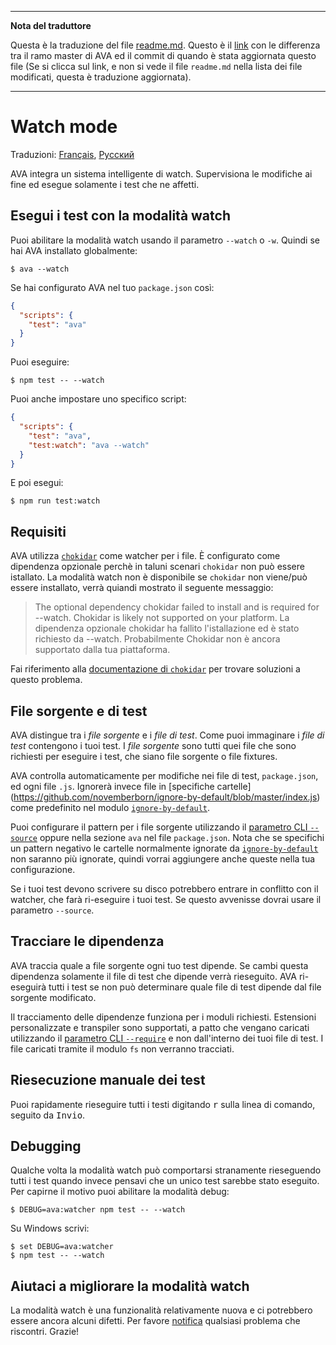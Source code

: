 ___
**Nota del traduttore**

Questa è la traduzione del file [readme.md](https://github.com/sindresorhus/ava/blob/master/readme.md). Questo è il [link](https://github.com/sindresorhus/ava/compare/8d47119458e83d3899683ad3ea3a4c1c01b7dd49...master#diff-8d47119458e83d3899683ad3ea3a4c1c01b7dd49) con le differenza tra il ramo master di AVA ed il commit di quando è stata aggiornata questo file (Se si clicca sul link, e non si vede il file `readme.md` nella lista dei file modificati, questa è traduzione aggiornata).
___
# Watch mode

Traduzioni: [Français](https://github.com/sindresorhus/ava-docs/blob/master/fr_FR/docs/recipes/watch-mode.md), [Русский](https://github.com/sindresorhus/ava-docs/blob/master/ru_RU/docs/recipes/watch-mode.md)

AVA integra un sistema intelligente di watch. Supervisiona le modifiche ai fine ed esegue solamente i test che ne affetti.

## Esegui i test con la modalità watch

Puoi abilitare la modalità watch usando il parametro `--watch` o `-w`. Quindi se hai AVA installato globalmente:

```console
$ ava --watch
```

Se hai configurato AVA nel tuo `package.json` così:

```json
{
  "scripts": {
    "test": "ava"
  }
}
```

Puoi eseguire:

```console
$ npm test -- --watch
```

Puoi anche impostare uno specifico script:

```json
{
  "scripts": {
    "test": "ava",
    "test:watch": "ava --watch"
  }
}
```

E poi esegui:

```console
$ npm run test:watch
```

## Requisiti

AVA utilizza [`chokidar`] come watcher per i file. È configurato come dipendenza opzionale perchè in taluni scenari `chokidar` non può essere istallato. La modalità watch non è disponibile se `chokidar` non viene/può essere installato, verrà quiandi mostrato il seguente messaggio:

> The optional dependency chokidar failed to install and is required for --watch. Chokidar is likely not supported on your platform.
> La dipendenza opzionale chokidar ha fallito l'istallazione ed è stato richiesto da --watch. Probabilmente Chokidar non è ancora supportato dalla tua piattaforma.

Fai riferimento alla [documentazione di `chokidar`][`chokidar`] per trovare soluzioni a questo problema.

## File sorgente e di test

AVA distingue tra i *file sorgente* e i *file di test*. Come puoi immaginare i *file di test* contengono i tuoi test. I *file sorgente* sono tutti quei file che sono richiesti per eseguire i test, che siano file sorgente o file fixtures.

AVA controlla automaticamente per modifiche nei file di test, `package.json`, ed ogni file `.js`. Ignorerà invece file in [specifiche cartelle]
(https://github.com/novemberborn/ignore-by-default/blob/master/index.js) come predefinito nel modulo [`ignore-by-default`].

Puoi configurare il pattern per i file sorgente utilizzando il [parametro CLI `--source`] oppure nella sezione `ava` nel file `package.json`. Nota che se specifichi un pattern negativo le cartelle normalmente ignorate da [`ignore-by-default`] non saranno più ignorate, quindi vorrai aggiungere anche queste nella tua configurazione.

Se i tuoi test devono scrivere su disco potrebbero entrare in conflitto con il watcher, che farà ri-eseguire i tuoi test. Se questo avvenisse dovrai usare il parametro `--source`.

## Tracciare le dipendenza

AVA traccia quale a file sorgente ogni tuo test dipende. Se cambi questa dipendenza solamente il file di test che dipende verrà rieseguito. AVA ri-eseguirà tutti i test se non può determinare quale file di test dipende dal file sorgente modificato.

Il tracciamento delle dipendenze funziona per i moduli richiesti. Estensioni personalizzate e transpiler sono supportati, a patto che vengano caricati utilizzando il [parametro CLI `--require`] e non dall'interno dei tuoi file di test. I file caricati tramite il modulo `fs` non verranno tracciati.

## Riesecuzione manuale dei test

Puoi rapidamente rieseguire tutti i testi digitando <kbd>r</kbd> sulla linea di comando, seguito da <kbd>Invio</kbd>.

## Debugging

Qualche volta la modalità watch può comportarsi stranamente rieseguendo tutti i test quando invece pensavi che un unico test sarebbe stato eseguito. Per capirne il motivo puoi abilitare la modalità debug:

```console
$ DEBUG=ava:watcher npm test -- --watch
```

Su Windows scrivi:

```console
$ set DEBUG=ava:watcher
$ npm test -- --watch
```

## Aiutaci a migliorare la modalità watch

La modalità watch è una funzionalità relativamente nuova e ci potrebbero essere ancora alcuni difetti. Per favore [notifica](https://github.com/sindresorhus/ava/issues) qualsiasi problema che riscontri. Grazie!

[`chokidar`]: https://github.com/paulmillr/chokidar
[`ignore-by-default`]: https://github.com/novemberborn/ignore-by-default
[parametro CLI `--require`]: https://github.com/sindresorhus/ava#cli
[parametro CLI `--source`]: https://github.com/sindresorhus/ava#cli
